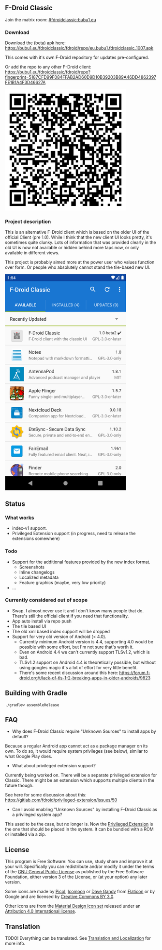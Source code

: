 ## F-Droid Classic

Join the matrix room: [#fdroidclassic:bubu1.eu](https://matrix.to/#/#fdroidclassic:bubu1.eu)

### Download

Download the (beta) apk here: https://bubu1.eu/fdroidclassic/fdroid/repo/eu.bubu1.fdroidclassic_1007.apk

This comes with it's own F-Droid repository for updates pre-configured.

Or add the repo to any other F-Droid client: https://bubu1.eu/fdroidclassic/fdroid/repo?fingerprint=5187CFD99F084FFAB2AD60D9D10B39203B89A46DD4862397FE1B1A4F3D46627A

<img src="screenshots/repo-qr.png" width="400">

### Project description

This is an alternative F-Droid client which is based on the older UI of the official Client (pre 1.0).
While I think that the new client UI looks pretty, it's sometimes quite clunky.
Lots of information that was provided clearly in the old UI is now not available or hidden behind more taps now, or only available in different views.

This project is probably aimed more at the power user who values function over form. Or people who absolutely cannot stand the tile-based new UI.

<img src="screenshots/screenshot.png" width="400">

## Status

### What works

* index-v1 support.
* Privileged Extension support (in progress, need to release the extensions somewhere)

### Todo

* Support for the additional features provided by the new index format.
  * Screenshots
  * Inline changelogs
  * Localized metadata
  * Feature graphics (maybe, very low priority)
* ...

### Currently considered out of scope

* Swap. I almost never use it and I don't know many people that do. There's still the official client if you need that functionality.
* App auto install via repo push
* The tile based UI
* The old xml based index support will be dropped
* Support for very old version of Android (< 4.0).
  * Currently minimum Android version is 4.4, supporting 4.0 would be possible with some effort, but I'm not sure that's worth it.
  * Even on Android 4.4 we can't currently support TLSv1.2, which is bad.
  * TLSv1.2 support on Android 4.4 is theoretically possible, but without using googles magic it's a lot of effort for very little benefit.
  * There's some recent discussion around this here: https://forum.f-droid.org/t/lack-of-tls-1-2-breaking-apps-in-older-androids/9823


## Building with Gradle

    ./gradlew assembleRelease

## FAQ

* Why does F-Droid Classic require "Unknown Sources" to install apps by default?

Because a regular Android app cannot act as a package manager on its
own. To do so, it would require system privileges (see below), similar
to what Google Play does.

* What about privileged extension support?

Currently being worked on. There will be a separate privileged extension for Classic. There might be an extension which supports multiple clients in the future though.

See here for some discussion about this: https://gitlab.com/fdroid/privileged-extension/issues/50

* Can I avoid enabling "Unknown Sources" by installing F-Droid Classic as a  privileged system app?

This used to be the case, but no longer is. Now the [Privileged
Extension](https://gitlab.com/fdroid/privileged-extension) is the one that should be placed in
the system. It can be bundled with a ROM or installed via a zip.

## License

This program is Free Software: You can use, study share and improve it at your
will. Specifically you can redistribute and/or modify it under the terms of the
[GNU General Public License](https://www.gnu.org/licenses/gpl.html) as
published by the Free Software Foundation, either version 3 of the License, or
(at your option) any later version.

Some icons are made by [Picol](http://www.flaticon.com/authors/picol),
[Icomoon](http://www.flaticon.com/authors/icomoon) or
[Dave Gandy](http://www.flaticon.com/authors/dave-gandy) from
[Flaticon](http://www.flaticon.com) or by Google and are licensed by
[Creative Commons BY 3.0](https://creativecommons.org/licenses/by/3.0/).

Other icons are from the
[Material Design Icon set](https://github.com/google/material-design-icons)
released under an
[Attribution 4.0 International license](https://creativecommons.org/licenses/by/4.0/).


## Translation

TODO!
Everything can be translated.  See
[Translation and Localization](https://f-droid.org/docs/Translation_and_Localization)
for more info.
